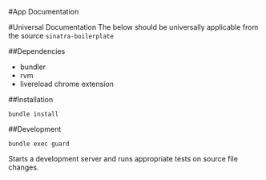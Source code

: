 #App Documentation

#Universal Documentation
The below should be universally applicable from the source `sinatra-boilerplate`

##Dependencies
- bundler
- rvm
- livereload chrome extension

##Installation

    bundle install

##Development

    bundle exec guard

Starts a development server and runs appropriate tests on source file changes.
